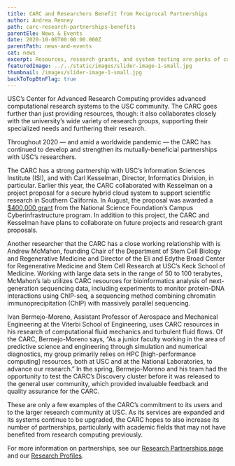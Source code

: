 ```yaml
---
title: CARC and Researchers Benefit from Reciprocal Partnerships
author: Andrea Renney
path: carc-research-partnerships-benefits
parentEle: News & Events
date: 2020-10-06T00:00:00.000Z
parentPath: news-and-events
cat: news
excerpt: Resources, research grants, and system testing are perks of collaborating with the CARC
featuredImage: ../../static/images/slider-image-1-small.jpg
thumbnail: /images/slider-image-1-small.jpg
backToTopBtnFlag: true
---
```

USC’s Center for Advanced Research Computing provides advanced computational research systems to the USC community. The CARC goes further than just providing resources, though: it also collaborates closely with the university’s wide variety of research groups, supporting their specialized needs and furthering their research.

Throughout 2020 — and amid a worldwide pandemic — the CARC has continued to develop and strengthen its mutually-beneficial partnerships with USC’s researchers.

The CARC has a strong partnership with USC’s Information Sciences Institute (ISI), and with Carl Kesselman, Director, Informatics Division, in particular. Earlier this year, the CARC collaborated with Kesselman on a project proposal for a secure hybrid cloud system to support scientific research in Southern California. In August, the proposal was awarded a [$400,000 grant](https://www.nsf.gov/awardsearch/showAward?AWD_ID=2019220&HistoricalAwards=false) from the National Science Foundation’s Campus Cyberinfrastructure program. In addition to this project, the CARC and Kesselman have plans to collaborate on future projects and research grant proposals.

Another researcher that the CARC has a close working relationship with is Andrew McMahon, founding Chair of the Department of Stem Cell Biology and Regenerative Medicine and Director of the Eli and Edythe Broad Center for Regenerative Medicine and Stem Cell Research at USC’s Keck School of Medicine. Working with large data sets in the range of 50 to 100 terabytes, McMahon’s lab utilizes CARC resources for bioinformatics analysis of next-generation sequencing data, including experiments to monitor protein-DNA interactions using ChIP-seq, a sequencing method combining chromatin immunoprecipitation (ChIP) with massively parallel sequencing.

Ivan Bermejo-Moreno, Assistant Professor of Aerospace and Mechanical Engineering at the Viterbi School of Engineering, uses CARC resources in his research of computational fluid mechanics and turbulent fluid flows. Of the CARC, Bermejo-Moreno says, “As a junior faculty working in the area of predictive science and engineering through simulation and numerical diagnostics, my group primarily relies on HPC \[high-performance computing] resources, both at USC and at the National Laboratories, to advance our research.” In the spring, Bermejo-Moreno and his team had the opportunity to test the CARC’s Discovery cluster before it was released to the general user community, which provided invaluable feedback and quality assurance for the CARC.

These are only a few examples of the CARC’s commitment to its users and to the larger research community at USC. As its services are expanded and its systems continue to be upgraded, the CARC hopes to also increase its number of partnerships, particularly with academic fields that may not have benefited from research computing previously.

For more information on partnerships, see our [Research Partnerships page](https://carc.usc.edu/services/research-partnerships) and our [Research Profiles](https://carc.usc.edu/news-and-events/researcher-profiles).